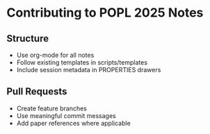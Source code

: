 # Contributing to POPL 2025 Notes

## Structure
- Use org-mode for all notes
- Follow existing templates in scripts/templates
- Include session metadata in PROPERTIES drawers

## Pull Requests
- Create feature branches
- Use meaningful commit messages
- Add paper references where applicable
